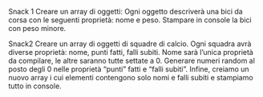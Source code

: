 Snack 1 Creare un array di oggetti: Ogni oggetto descriverà una bici da corsa con le seguenti proprietà: nome e peso. Stampare in console la bici con peso minore.

Snack2 Creare un array di oggetti di squadre di calcio. Ogni squadra avrà diverse proprietà: nome, punti fatti, falli subiti. Nome sarà l’unica proprietà da compilare, le altre saranno tutte settate a 0. Generare numeri random al posto degli 0 nelle proprietà “punti” fatti e “falli subiti”. Infine, creiamo un nuovo array i cui elementi contengono solo nomi e falli subiti e stampiamo tutto in console.